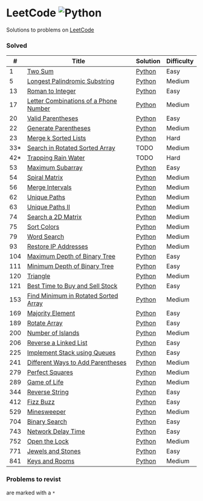 # LeetCode ![Python](https://img.shields.io/badge/language-Python-blue.svg)

Solutions to problems on [LeetCode](https://leetcode.com/)

### Solved

|  #  | Title           |  Solution       | Difficulty    |
|-----|---------------- | --------------- | ------------- |
1 | [Two Sum](https://leetcode.com/problems/two-sum) | [Python](./python/two-sum.py) | Easy
5 | [Longest Palindromic Substring](https://leetcode.com/problems/longest-palindromic-substring) | [Python](./python/longest-palindromic-substring.py) | Medium
13 | [Roman to Integer](https://leetcode.com/problems/roman-to-integer) | [Python](python/roman-to-integer.py) | Easy
17 | [Letter Combinations of a Phone Number](https://leetcode.com/problems/letter-combinations-of-a-phone-number) | [Python](./python/letter-combinations-of-a-phone-number.py) | Medium
20 | [Valid Parentheses](https://leetcode.com/problems/valid-parentheses) | [Python](./python/valid-parentheses.py) | Easy
22 | [Generate Parentheses](https://leetcode.com/problems/generate-parentheses) | [Python](./python/generate-parentheses) | Medium
23 | [Merge k Sorted Lists](https://leetcode.com/problems/merge-k-sorted-lists) | [Python](./python/merge-k-sorted-lists.py) | Hard
33* | [Search in Rotated Sorted Array](https://leetcode.com/problems/search-in-rotated-sorted-array) | TODO | Medium
42* | [Trapping Rain Water](https://leetcode.com/problems/trapping-rain-water) | TODO | Hard
53 | [Maximum Subarray](https://leetcode.com/problems/maximum-subarray) | [Python](./python/maximum-subarray.py) | Easy
54 | [Spiral Matrix](https://leetcode.com/problems/spiral-matrix) | [Python](./python/spiral-matrix.py) | Medium
56 | [Merge Intervals](https://leetcode.com/problems/merge-intervals) | [Python](./python/merge-intervals.py) | Medium
62 | [Unique Paths](https://leetcode.com/problems/unique-paths) | [Python](./python/unique-paths.py) | Medium
63 | [Unique Paths II](https://leetcode.com/problems/unique-paths-ii/) | [Python](./python/unique-paths-ii.py) | Medium
74 | [Search a 2D Matrix](https://leetcode.com/problems/search-a-2d-matrix) | [Python](./python/search-a-2d-matrix.py) | Medium
75 | [Sort Colors](https://leetcode.com/problems/sort-colors) | [Python](./python/sort-colors.py) | Medium
79 | [Word Search](https://leetcode.com/problems/word-search) | [Python](./python/word-search.py) | Medium
93 | [Restore IP Addresses](https://leetcode.com/problems/restore-ip-addresses) | [Python](./python/restore-ip-addresses.py) | Medium
104 | [Maximum Depth of Binary Tree](https://leetcode.com/problems/maximum-depth-of-binary-tree) | [Python](./python/maximum-depth-of-binary-tree.py) | Easy
111 | [Minimum Depth of Binary Tree](https://leetcode.com/problems/minimum-depth-of-binary-tree) | [Python](./python/minimum-depth-of-binary-tree.py) | Easy
120 | [Triangle](https://leetcode.com/problems/triangle) | [Python](./python/triangle.py) | Medium
121 | [Best Time to Buy and Sell Stock](https://leetcode.com/problems/best-time-to-buy-and-sell-stock) | [Python](./python/best-time-to-buy-and-sell-stock.py) | Easy
153 | [Find Minimum in Rotated Sorted Array](https://leetcode.com/problems/find-minimum-in-rotated-sorted-array) | [Python](./python/find-minimum-in-rotated-sorted-array.py) | Medium
169 | [Majority Element](https://leetcode.com/problems/majority-element) | [Python](./python/majority-element.py) | Easy
189 | [Rotate Array](https://leetcode.com/problems/rotate-array) | [Python](./python/rotate-array.py) | Easy
200 | [Number of Islands](https://leetcode.com/problems/number-of-islands) | [Python](./python/number-of-islands.py) | Medium
206 | [Reverse a Linked List](https://leetcode.com/problems/reverse-linked-list) | [Python](./python/reverse-linked-list.py) | Easy
225 | [Implement Stack using Queues](https://leetcode.com/problems/implement-stack-using-queues) | [Python](./python/implement-stack-using-queues.py) | Easy
241 | [Different Ways to Add Parentheses](https://leetcode.com/problems/different-ways-to-add-parentheses) | [Python](./python/different-ways-to-add-parentheses.py) | Medium
279 | [Perfect Squares](https://leetcode.com/problems/perfect-squares) | [Python](./python/perfect-squares.py) | Medium
289 | [Game of Life](https://leetcode.com/problems/game-of-life) | [Python](./python/game-of-life.py) | Medium
344 | [Reverse String](https://leetcode.com/problems/reverse-string) | [Python](./python/reverse-string.py) | Easy
412 | [Fizz Buzz](https://leetcode.com/problems/fizz-buzz) | [Python](./python/fizz-buzz.py) | Easy
529 | [Minesweeper](https://leetcode.com/problems/minesweeper) | [Python](./python/minesweeper.py) | Medium
704 | [Binary Search](https://leetcode.com/problems/binary-search) | [Python](./python/binary-search.py) | Easy
743 | [Network Delay Time](https://leetcode.com/problems/network-delay-time) | [Python](./python/network-delay-time.py) | Easy
752 | [Open the Lock](https://leetcode.com/problems/open-the-lock) | [Python](./python/open-the-lock.py) | Medium
771 | [Jewels and Stones](https://leetcode.com/problems/jewels-and-stones) | [Python](./python/jewels-and-stones.py) | Easy
841 | [Keys and Rooms](https://leetcode.com/problems/keys-and-rooms) | [Python](./python/keys-and-rooms.py) | Medium

### Problems to revist

are marked with a `*`
